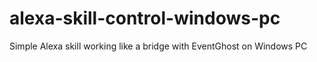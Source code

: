 # alexa-skill-control-windows-pc
Simple Alexa skill working like a bridge with EventGhost on Windows PC
